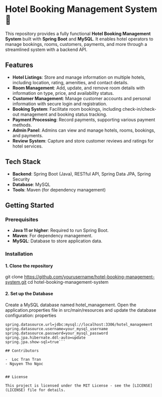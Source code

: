 # Hotel Booking Management System 🏨

This repository provides a fully functional **Hotel Booking Management System** built with **Spring Boot** and **MySQL**. It enables hotel operators to manage bookings, rooms, customers, payments, and more through a streamlined system with a backend API.

## Features

- **Hotel Listings**: Store and manage information on multiple hotels, including location, rating, amenities, and contact details.
- **Room Management**: Add, update, and remove room details with information on type, price, and availability status.
- **Customer Management**: Manage customer accounts and personal information with secure login and registration.
- **Booking System**: Facilitate room bookings, including check-in/check-out management and booking status tracking.
- **Payment Processing**: Record payments, supporting various payment methods.
- **Admin Panel**: Admins can view and manage hotels, rooms, bookings, and payments.
- **Review System**: Capture and store customer reviews and ratings for hotel services.

## Tech Stack

- **Backend**: Spring Boot (Java), RESTful API, Spring Data JPA, Spring Security
- **Database**: MySQL
- **Tools**: Maven (for dependency management)

## Getting Started

### Prerequisites

- **Java 11 or higher**: Required to run Spring Boot.
- **Maven**: For dependency management.
- **MySQL**: Database to store application data.

### Installation

#### 1. Clone the repository
git clone https://github.com/yourusername/hotel-booking-management-system.git
cd hotel-booking-management-system

#### 2. Set up the Database
Create a MySQL database named hotel_management.
Open the application.properties file in src/main/resources and update the database configuration:
properties

```properties
spring.datasource.url=jdbc:mysql://localhost:3306/hotel_management
spring.datasource.username=your_mysql_username
spring.datasource.password=your_mysql_password
spring.jpa.hibernate.ddl-auto=update
spring.jpa.show-sql=true```

## Contributors

-  Loc Tran Tran
- Nguyen Tho Ngoc


## License

This project is licensed under the MIT License - see the [LICENSE](LICENSE) file for details.
